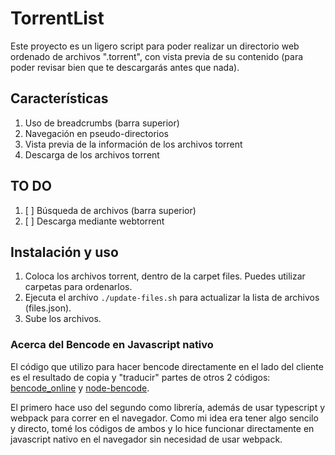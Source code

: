 # TorrentList

Este proyecto es un ligero script para poder realizar un directorio web ordenado de archivos ".torrent", con vista previa de su contenido (para poder revisar bien que te descargarás antes que nada).

## Características

1. Uso de breadcrumbs (barra superior)
2. Navegación en pseudo-directorios
3. Vista previa de la información de los archivos torrent
4. Descarga de los archivos torrent

## TO DO

1. [ ] Búsqueda de archivos (barra superior)
2. [ ] Descarga mediante webtorrent

## Instalación y uso

1. Coloca los archivos torrent, dentro de la carpet files. Puedes utilizar carpetas para ordenarlos.
2. Ejecuta el archivo `./update-files.sh` para actualizar la lista de archivos (files.json).
3. Sube los archivos.

### Acerca del Bencode en Javascript nativo

El código que utilizo para hacer bencode directamente en el lado del cliente es el resultado de copia y "traducir" partes de otros 2 códigos: [bencode_online](https://github.com/Chocobo1/bencode_online) y [node-bencode](https://github.com/themasch/node-bencode).

El primero hace uso del segundo como librería, además de usar typescript y webpack para correr en el navegador. Como mi idea era tener algo sencilo y directo, tomé los códigos de ambos y lo hice funcionar directamente en javascript nativo en el navegador sin necesidad de usar webpack.

